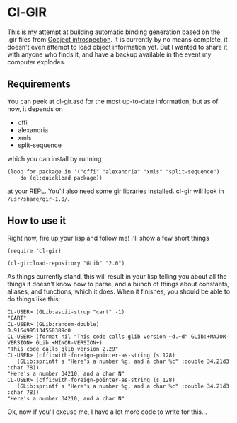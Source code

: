 # Cl-GIR
This is my attempt at building automatic binding generation based on the .gir files from [Gobject introspection](http://live.gnome.org/GObjectIntrospection/).  It is currently by no means complete, it doesn't even attempt to load object information yet.  But I wanted to share it with anyone who finds it, and have a backup available in the event my computer explodes.

## Requirements

You can peek at cl-gir.asd for the most up-to-date information, but as of now, it depends on
* cffi
* alexandria
* xmls
* split-sequence

which you can install by running

	(loop for package in '("cffi" "alexandria" "xmls" "split-sequence")
		do (ql:quickload package))

at your REPL.  You'll also need some gir libraries installed.  cl-gir will look in `/usr/share/gir-1.0/`.

## How to use it

Right now, fire up your lisp and follow me!  I'll show a few short things

	(require 'cl-gir)
	
	(cl-gir:load-repository "GLib" "2.0")

As things currently stand, this will result in your lisp telling you about all the things it doesn't know how to parse, and a bunch of things about constants, aliases, and functions, which it does.  When it finishes, you should be able to do things like this:

	CL-USER> (GLib:ascii-strup "cart" -1)
	"CART"
	CL-USER> (GLib:random-double)
	0.9164995134550389d0
	CL-USER> (format nil "This code calls glib version ~d.~d" GLib:+MAJOR-VERSION+ GLib:+MINOR-VERSION+)
	"This code calls glib version 2.29"
	CL-USER> (cffi:with-foreign-pointer-as-string (s 128)
	   (GLib:sprintf s "Here's a number %g, and a char %c" :double 34.21d3 :char 78))
	"Here's a number 34210, and a char N"
	CL-USER> (cffi:with-foreign-pointer-as-string (s 128)
	   (GLib:sprintf s "Here's a number %g, and a char %c" :double 34.21d3 :char 78))
	"Here's a number 34210, and a char N"



Ok, now if you'll excuse me, I have a lot more code to write for this...
